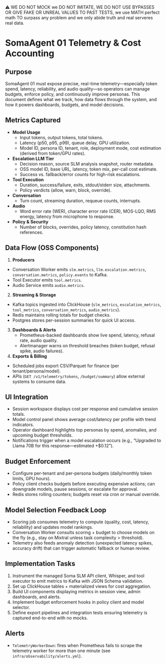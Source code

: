 ⚠️ WE DO NOT MOCK we DO NOT IMITATE, WE DO NOT USE BYPASSES OR GIVE FAKE OR UNREAL VALUES TO PAST TESTS, we use MATH perfect math TO surpass any problem and we only abide truth and real serveres real data.

# SomaAgent 01 Telemetry & Cost Accounting

## Purpose
SomaAgent 01 must expose precise, real-time telemetry—especially token spend, latency, reliability, and audio quality—so operators can manage budgets, enforce policy, and continuously improve personas. This document defines what we track, how data flows through the system, and how it powers dashboards, budgets, and model decisions.

## Metrics Captured
- **Model Usage**
  - Input tokens, output tokens, total tokens.
  - Latency (p50, p95, p99), queue delay, GPU utilization.
  - Model ID, persona ID, tenant, role, deployment mode, cost estimation (derived from token/GPU rates).
- **Escalation LLM Tier**
  - Decision reason, source SLM analysis snapshot, router metadata.
  - OSS model ID, base URL, latency, token mix, per-call cost estimate.
  - Success vs. fallback/error counts for high-risk escalations.
- **Tool Execution**
  - Duration, success/failure, exits, stdout/stderr size, attachments.
  - Policy verdicts (allow, warn, block, override).
- **Conversation**
  - Turn count, streaming duration, requeue counts, interrupts.
- **Audio**
  - Word error rate (WER), character error rate (CER), MOS-LQO, RMS energy, latency from microphone to response.
- **Policy & Security**
  - Number of blocks, overrides, policy latency, constitution hash references.

## Data Flow (OSS Components)
1. **Producers**
  - Conversation Worker emits `slm.metrics`, `llm.escalation.metrics`, `conversation.metrics`, `policy.events` to Kafka.
   - Tool Executor emits `tool.metrics`.
   - Audio Service emits `audio.metrics`.
2. **Streaming & Storage**
  - Kafka topics ingested into ClickHouse (`slm_metrics`, `escalation_metrics`, `tool_metrics`, `conversation_metrics`, `audio_metrics`).
   - Redis maintains rolling totals for budget checks.
   - Postgres stores per-session summaries for quick UI access.
3. **Dashboards & Alerts**
   - Prometheus-backed dashboards show live spend, latency, refusal rate, audio quality.
   - Alertmanager warns on threshold breaches (token budget, refusal spike, audio failures).
4. **Exports & Billing**
  - Scheduled jobs export CSV/Parquet for finance (per tenant/persona/model).
  - APIs (`GET /v1/telemetry/tokens`, `/budget/summary`) allow external systems to consume data.

## UI Integration
- Session workspace displays cost per response and cumulative session totals.
- Model control panel shows average cost/latency per profile with trend indicators.
- Operator dashboard highlights top personas by spend, anomalies, and upcoming budget thresholds.
- Notifications trigger when a model escalation occurs (e.g., “Upgraded to Llama 70B for this response—estimated +$0.12”).

## Budget Enforcement
- Configure per-tenant and per-persona budgets (daily/monthly token limits, GPU hours).
- Policy client checks budgets before executing expensive actions; can downgrade models, pause sessions, or escalate for approval.
- Redis stores rolling counters; budgets reset via cron or manual override.

## Model Selection Feedback Loop
- Scoring job consumes telemetry to compute (quality, cost, latency, reliability) and updates model rankings.
- Conversation Worker consults scoring + budget to choose models on the fly (e.g., stay on Mixtral unless task complexity > threshold).
- Telemetry also feeds anomaly detection (unexpected latency spikes, accuracy drift) that can trigger automatic fallback or human review.

## Implementation Tasks
1. Instrument the managed Soma SLM API client, Whisper, and tool executor to emit metrics to Kafka with JSON Schema validation.
2. Set up ClickHouse tables + materialized views for cost aggregation.
3. Build UI components displaying metrics in session view, admin dashboards, and alerts.
4. Implement budget enforcement hooks in policy client and model selector.
5. Define export pipelines and integration tests ensuring telemetry is captured end-to-end with no mocks.

## Alerts
- `TelemetryWorkerDown`: fires when Prometheus fails to scrape the telemetry worker for more than one minute (see `infra/observability/alerts.yml`).
